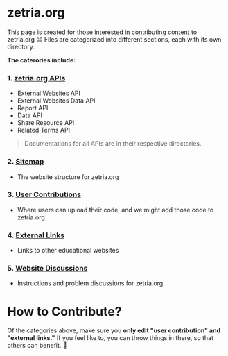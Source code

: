# zetria.org

This page is created for those interested in contributing content to zetria.org 😉 Files are categorized into different sections, each with its own directory.  
  
**The caterories include:**  
### 1. [zetria.org APIs](./api)
   - External Websites API
   - External Websites Data API
   - Report API
   - Data API
   - Share Resource API
   - Related Terms API
> Documentations for all APIs are in their respective directories.  
### 2. [Sitemap](./sitemap)
   - The website structure for zetria.org
### 3. [User Contributions](./user-contributions)
   - Where users can upload their code, and we might add those code to zetria.org
### 4. [External Links](./external-links)
   - Links to other educational websites
### 5. [Website Discussions](./website-discussions)
   - Instructions and problem discussions for zetria.org
    

# How to Contribute?

Of the categories above, make sure you **only edit "user contribution" and "external links."** If you feel like to, you can throw things in there, so that others can benefit. 🌹
